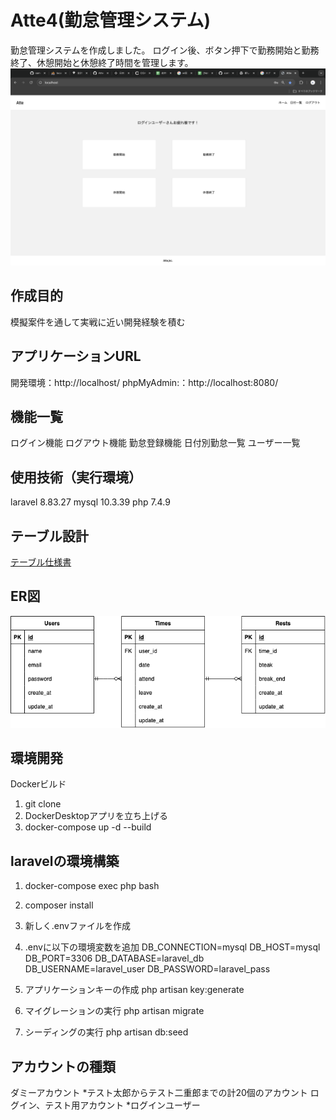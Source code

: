 # Atte4(勤怠管理システム)

勤怠管理システムを作成しました。
ログイン後、ボタン押下で勤務開始と勤務終了、休憩開始と休憩終了時間を管理します。
![トップ画面の画像](<スクリーンショット 2024-09-25 21.01.43.png>)

## 作成目的
模擬案件を通して実戦に近い開発経験を積む

## アプリケーションURL
開発環境：http://localhost/
phpMyAdmin:：http://localhost:8080/

## 機能一覧
ログイン機能
ログアウト機能
勤怠登録機能
日付別勤怠一覧
ユーザー一覧

## 使用技術（実行環境）
laravel 8.83.27
mysql 10.3.39
php 7.4.9

## テーブル設計
[テーブル仕様書](<../../Downloads/岩井妙華さん01 Web開発初級生徒様用案件シート ver.2.0 - テーブル仕様書.pdf>)

## ER図
![ER図](index.drawio.png)

## 環境開発
Dockerビルド
1. git clone 
2. DockerDesktopアプリを立ち上げる
3. docker-compose up -d --build

## laravelの環境構築
1. docker-compose exec php bash
2. composer install
3. 新しく.envファイルを作成
4. .envに以下の環境変数を追加
  DB_CONNECTION=mysql
  DB_HOST=mysql
  DB_PORT=3306
  DB_DATABASE=laravel_db
  DB_USERNAME=laravel_user
  DB_PASSWORD=laravel_pass

5. アプリケーションキーの作成
  php artisan key:generate
6. マイグレーションの実行
  php artisan migrate
7. シーディングの実行
  php artisan db:seed

## アカウントの種類
ダミーアカウント
  *テスト太郎からテスト二重郎までの計20個のアカウント
ログイン、テスト用アカウント
  *ログインユーザー
